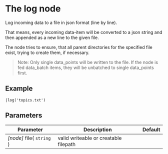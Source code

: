 The log node
=====================

Log incoming data to a file in json format (line by line).

That means, every incoming data-item will be converted to a json string and then appended as a new line to the given file.
 
The node tries to ensure, that all parent directories for the specified file exist, trying to create them, if necessary.


> Note: Only single data_points will be written to the file. If the node is fed data_batch items, they will be unbatched to single data_points first.

Example
-------
```dfs  
|log('topics.txt') 

```

Parameters
----------

| Parameter                 | Description                           | Default |
|---------------------------|---------------------------------------|---------|
| _[node]_ file( `string` ) | valid writeable or creatable filepath |         |
